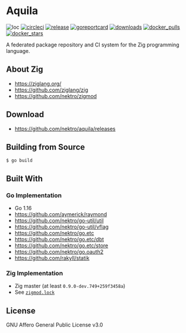 # Aquila
![loc](https://sloc.xyz/github/nektro/aquila)
[![circleci](https://circleci.com/gh/nektro/aquila.svg?style=svg)](https://circleci.com/gh/nektro/aquila)
[![release](https://img.shields.io/github/v/release/nektro/aquila)](https://github.com/nektro/aquila/releases/latest)
[![goreportcard](https://goreportcard.com/badge/github.com/nektro/aquila)](https://goreportcard.com/report/github.com/nektro/aquila)
[![downloads](https://img.shields.io/github/downloads/nektro/aquila/total.svg)](https://github.com/nektro/aquila/releases)
[![docker_pulls](https://img.shields.io/docker/pulls/nektro/aquila)](https://hub.docker.com/r/nektro/aquila)
[![docker_stars](https://img.shields.io/docker/stars/nektro/aquila)](https://hub.docker.com/r/nektro/aquila)

A federated package repository and CI system for the Zig programming language.

## About Zig
- https://ziglang.org/
- https://github.com/ziglang/zig
- https://github.com/nektro/zigmod

## Download
- https://github.com/nektro/aquila/releases

## Building from Source
```
$ go build
```

## Built With

### Go Implementation
- Go 1.16
- https://github.com/aymerick/raymond
- https://github.com/nektro/go-util/util
- https://github.com/nektro/go-util/vflag
- https://github.com/nektro/go.etc
- https://github.com/nektro/go.etc/dbt
- https://github.com/nektro/go.etc/store
- https://github.com/nektro/go.oauth2
- https://github.com/rakyll/statik

### Zig Implementation
- Zig master (at least `0.9.0-dev.749+259f3458a`)
- See [`zigmod.lock`](./zigmod.lock)

## License
GNU Affero General Public License v3.0
